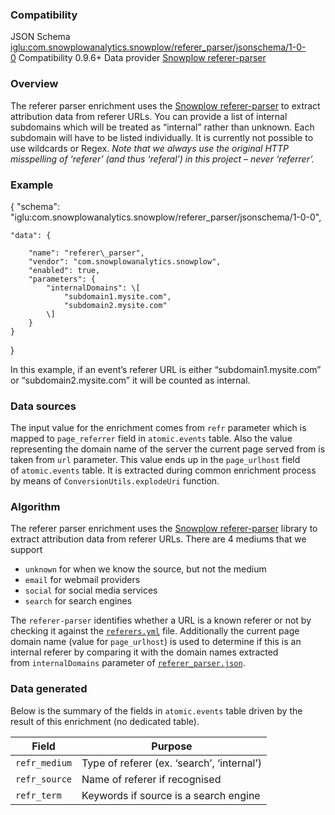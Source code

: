 ### Compatibility

JSON Schema [iglu:com.snowplowanalytics.snowplow/referer\_parser/jsonschema/1-0-0](http://iglucentral.com/schemas/com.snowplowanalytics.snowplow/referer_parser/jsonschema/1-0-0) Compatibility 0.9.6+ Data provider [Snowplow referer-parser](https://github.com/snowplow/referer-parser)

### Overview

The referer parser enrichment uses the [Snowplow referer-parser](https://github.com/snowplow/referer-parser) to extract attribution data from referer URLs. You can provide a list of internal subdomains which will be treated as “internal” rather than unknown. Each subdomain will have to be listed individually. It is currently not possible to use wildcards or Regex. _Note that we always use the original HTTP misspelling of ‘referer’ (and thus ‘referal’) in this project – never ‘referrer’._

### Example

{
	"schema": "iglu:com.snowplowanalytics.snowplow/referer\_parser/jsonschema/1-0-0",

	"data": {

		"name": "referer\_parser",
		"vendor": "com.snowplowanalytics.snowplow",
		"enabled": true,
		"parameters": {
			"internalDomains": \[
				"subdomain1.mysite.com",
				"subdomain2.mysite.com"
			\]
		}
	}
}

In this example, if an event’s referer URL is either “subdomain1.mysite.com” or “subdomain2.mysite.com” it will be counted as internal.

### Data sources

The input value for the enrichment comes from `refr` parameter which is mapped to `page_referrer` field in `atomic.events` table. Also the value representing the domain name of the server the current page served from is taken from `url` parameter. This value ends up in the `page_urlhost` field of `atomic.events` table. It is extracted during common enrichment process by means of `ConversionUtils.explodeUri` function.

### Algorithm

The referer parser enrichment uses the [Snowplow referer-parser](https://github.com/snowplow/referer-parser) library to extract attribution data from referer URLs. There are 4 mediums that we support

- `unknown` for when we know the source, but not the medium
- `email` for webmail providers
- `social` for social media services
- `search` for search engines

The `referer-parser` identifies whether a URL is a known referer or not by checking it against the [`referers.yml`](https://github.com/snowplow/referer-parser/blob/master/resources/referers.yml) file. Additionally the current page domain name (value for `page_urlhost`) is used to determine if this is an internal referer by comparing it with the domain names extracted from `internalDomains` parameter of [`referer_parser.json`](https://github.com/snowplow/snowplow/blob/master/3-enrich/config/enrichments/referer_parser.json).

### Data generated

Below is the summary of the fields in `atomic.events` table driven by the result of this enrichment (no dedicated table).

| Field | Purpose |
| --- | --- |
| `refr_medium` | Type of referer (ex. ‘search’, ‘internal’) |
| `refr_source` | Name of referer if recognised |
| `refr_term` | Keywords if source is a search engine |
